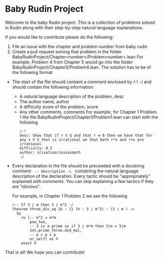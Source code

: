 # Baby Rudin Project

Welcome to the baby Rudin project. This is a collection of problems solved in Rudin along with their step-by-step natural language explanations.

If you would like to contribute please do the following: 
1. File an issue with the chapter and problem number from baby rudin
2. Create a pull request solving that problem in the folder BabyRudinProject/Chapter\<number\>/Problem\<number\>.lean
For example, Problem 4 from Chapter 5 would go into the folder BabyRudinProject/Chapter5/Problem4.lean. The solution has to be of the following format
- The start of the file should containt a comment enclosed by /-! -/ and should contain the following information: 
  - A natural language description of the problem, desc
  - The author name, author
  - A difficulty score of the problem, score
  - Any other comments, comments
  For example, for Chapter 1 Problem 1 the file BabyRudinProject/Chapter1/Problem1.lean can start with the following 
    ````lean4
    /-!
    desc: Show that if r ∈ ℚ and that r ≠ 0 then we have that for any x ∈ ℝ that is irrational we that both r*x and r+x are irrational
    difficulty: 0.5
    author: srivatsasrinivasmath
    -/
    ````
- Every declaration in the file should be preceeded with a docstring comment <code> \-- description -\ </code> containing the natural language description of the declaration. Every tactic should be "appropriately" explained with comments. You can skip explaining a few tactics if they are "obvious". 

  For example, in Chapter 1 Problem 2 we see the following 
  ````lean4
  /-- If 3 ∣ m then 3 ∣ m^2 -/
  theorem three_div_sq {m : ℤ} (h : 3 ∣ m^2) : (3 ∣ m ) := 
    by
      rw [-- m^2 = m*m
          pow_two, 
          -- 3 is a prime so if 3 ∣ m*m then 3∣m ∨ 3∣m
          Int.prime_three.dvd_mul, 
          -- p ∨ p = p
          or_self] at h
      exact h 
  ````

That is all! We hope you can contribute! 

